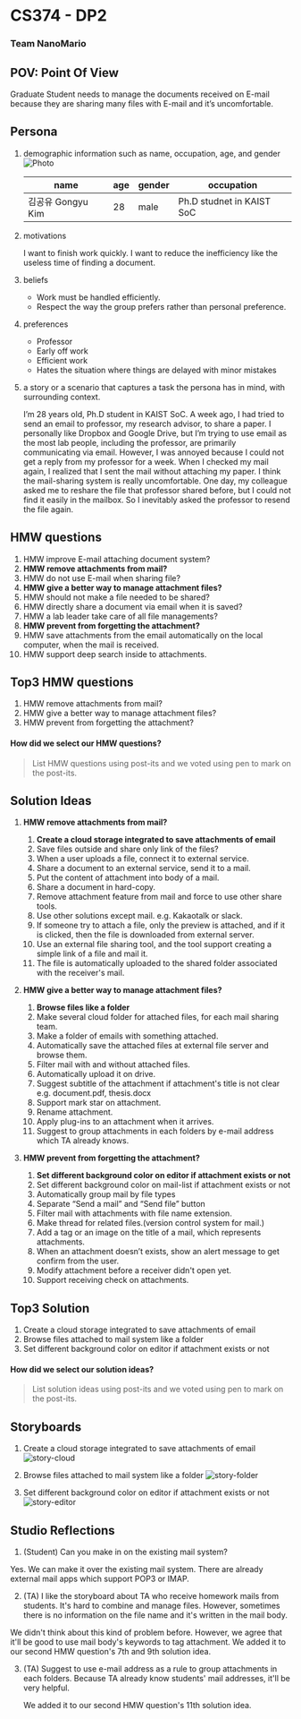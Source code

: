 # CS374 - DP2
### Team NanoMario

## POV: Point Of View
Graduate Student needs to manage the documents received on E-mail because they are sharing many files with E-mail and it’s uncomfortable.


## Persona
1. demographic information such as name, occupation, age, and gender
    ![Photo](./persona.jpg)
    
    name | age | gender | occupation
    -- | -- | -- | -- 
    김공유 Gongyu Kim | 28 | male | Ph.D studnet in KAIST SoC

2. motivations

    I want to finish work quickly. I want to reduce the inefficiency like the useless time of finding a document.

3. beliefs
    * Work must be handled efficiently.
    * Respect the way the group prefers rather than personal preference.

4. preferences
    * Professor
    * Early off work
    * Efficient work
    * Hates the situation where things are delayed with minor mistakes

5. a story or a scenario that captures a task the persona has in mind, with surrounding context.

    I’m 28 years old, Ph.D student in KAIST SoC. A week ago, I had tried to send an email to professor, my research advisor, to share a paper. I personally like Dropbox and Google Drive, but I’m trying to use email as the most lab people, including the professor, are primarily communicating via email.
    However, I was annoyed because I could not get a reply from my professor for a week. When I checked my mail again, I realized that I sent the mail without attaching my paper. I think the mail-sharing system is really uncomfortable.
    One day, my colleague asked me to reshare the file that professor shared before, but I could not find it easily in the mailbox. So I inevitably asked the professor to resend the file again.


## HMW questions
1. HMW improve E-mail attaching document system?
2. **HMW remove attachments from mail?**
3. HMW do not use E-mail when sharing file?
4. **HMW give a better way to manage attachment files?**
5. HMW should not make a file needed to be shared?
6. HMW directly share a document via email when it is saved?
7. HMW a lab leader take care of all file managements?
8. **HMW prevent from forgetting the attachment?**
9. HMW save attachments from the email automatically on the local computer, when the mail is received. 
10. HMW support deep search inside to attachments.

## Top3 HMW questions
1. HMW remove attachments from mail?
2. HMW give a better way to manage attachment files?
3. HMW prevent from forgetting the attachment?

#### How did we select our HMW questions?
> List HMW questions using post-its and we voted using pen to mark on the post-its.

## Solution Ideas
1. **HMW remove attachments from mail?**
    1. **Create a cloud storage integrated to save attachments of email**
    2. Save files outside and share only link of the files?
    3. When a user uploads a file, connect it to external service.
    4. Share a document to an external service, send it to a mail.
    5. Put the content of attachment into body of a mail.
    6. Share a document in hard-copy.
    7. Remove attachment feature from mail and force to use other share tools.
    8. Use other solutions except mail. e.g. Kakaotalk or slack.
    9. If someone try to attach a file, only the preview is attached, and if it is clicked, then the file is downloaded from external server. 
    10. Use an external file sharing tool, and the tool support creating a simple link of a file and mail it. 
    11. The file is automatically uploaded to the shared folder associated with the receiver's mail.

2. **HMW give a better way to manage attachment files?**
    1. **Browse files like a folder**
    2. Make several cloud folder for attached files, for each mail sharing team.
    3. Make a folder of emails with something attached.
    4. Automatically save the attached files at external file server and browse them.
    5. Filter mail with and without attached files.
    6. Automatically upload it on drive.
    7. Suggest subtitle of the attachment if attachment's title is not clear e.g. document.pdf, thesis.docx
    8. Support mark star on attachment.
    9. Rename attachment.
    10. Apply plug-ins to an attachment when it arrives.
    11. Suggest to group attachments in each folders by e-mail address which TA already knows.

3. **HMW prevent from forgetting the attachment?**
    1. **Set different background color on editor if attachment exists or not**
    2. Set different background color on mail-list if attachment exists or not
    3. Automatically group mail by file types
    4. Separate “Send a mail” and “Send file” button
    5. Filter mail with attachments with file name extension.
    6. Make thread for related files.(version control system for mail.)
    7. Add a tag or an image on the title of a mail, which represents attachments.
    8. When an attachment doesn’t exists, show an alert message to get confirm from the user.
    9. Modify attachment before a receiver didn't open yet.
    10. Support receiving check on attachments.


## Top3 Solution
1. Create a cloud storage integrated to save attachments of email
2. Browse files attached to mail system like a folder
3. Set different background color on editor if attachment exists or not

#### How did we select our solution ideas?
> List solution ideas using post-its and we voted using pen to mark on the post-its.

## Storyboards
1. Create a cloud storage integrated to save attachments of email
![story-cloud](./story-cloud.png)

2. Browse files attached to mail system like a folder
![story-folder](./story-folder.png)

3. Set different background color on editor if attachment exists or not
![story-editor](./story-editor.png)


## Studio Reflections
1. (Student) Can you make in on the existing mail system? 
  
  Yes. We can make it over the existing mail system. There are already external mail apps which support POP3 or IMAP.
 
2. (TA) I like the storyboard about TA who receive homework mails from students. It's hard to combine and manage files. However, sometimes there is no information on the file name and it's written in the mail body.

  We didn't think about this kind of problem before. However, we agree that it'll be good to use mail body's keywords to tag attachment. We added it to our second HMW question's 7th and 9th solution idea.

3. (TA) Suggest to use e-mail address as a rule to group attachments in each folders. Because TA already know students' mail addresses, it'll be very helpful.

    We added it to our second HMW question's 11th solution idea.

